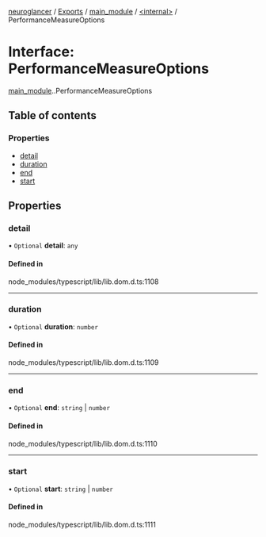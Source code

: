 [neuroglancer](../README.md) / [Exports](../modules.md) / [main\_module](../modules/main_module.md) / [<internal\>](../modules/main_module._internal_.md) / PerformanceMeasureOptions

# Interface: PerformanceMeasureOptions

[main_module](../modules/main_module.md).[<internal>](../modules/main_module._internal_.md).PerformanceMeasureOptions

## Table of contents

### Properties

- [detail](main_module._internal_.PerformanceMeasureOptions.md#detail)
- [duration](main_module._internal_.PerformanceMeasureOptions.md#duration)
- [end](main_module._internal_.PerformanceMeasureOptions.md#end)
- [start](main_module._internal_.PerformanceMeasureOptions.md#start)

## Properties

### detail

• `Optional` **detail**: `any`

#### Defined in

node_modules/typescript/lib/lib.dom.d.ts:1108

___

### duration

• `Optional` **duration**: `number`

#### Defined in

node_modules/typescript/lib/lib.dom.d.ts:1109

___

### end

• `Optional` **end**: `string` \| `number`

#### Defined in

node_modules/typescript/lib/lib.dom.d.ts:1110

___

### start

• `Optional` **start**: `string` \| `number`

#### Defined in

node_modules/typescript/lib/lib.dom.d.ts:1111
